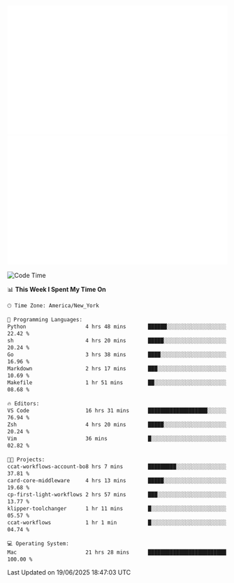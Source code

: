 <a href="https://github.com/jstrieb/github-stats">
 
![](https://github.com/evanhuang117/github-stats/blob/master/generated/overview.svg)
![](https://github.com/evanhuang117/github-stats/blob/master/generated/languages.svg)

</a>

<!--START_SECTION:waka-->
![Code Time](http://img.shields.io/badge/Code%20Time-935%20hrs%207%20mins-blue)

📊 **This Week I Spent My Time On** 

```text
🕑︎ Time Zone: America/New_York

💬 Programming Languages: 
Python                   4 hrs 48 mins       ██████░░░░░░░░░░░░░░░░░░░   22.42 % 
sh                       4 hrs 20 mins       █████░░░░░░░░░░░░░░░░░░░░   20.24 % 
Go                       3 hrs 38 mins       ████░░░░░░░░░░░░░░░░░░░░░   16.96 % 
Markdown                 2 hrs 17 mins       ███░░░░░░░░░░░░░░░░░░░░░░   10.69 % 
Makefile                 1 hr 51 mins        ██░░░░░░░░░░░░░░░░░░░░░░░   08.68 % 

🔥 Editors: 
VS Code                  16 hrs 31 mins      ███████████████████░░░░░░   76.94 % 
Zsh                      4 hrs 20 mins       █████░░░░░░░░░░░░░░░░░░░░   20.24 % 
Vim                      36 mins             █░░░░░░░░░░░░░░░░░░░░░░░░   02.82 % 

🐱‍💻 Projects: 
ccat-workflows-account-bo8 hrs 7 mins        █████████░░░░░░░░░░░░░░░░   37.81 % 
card-core-middleware     4 hrs 13 mins       █████░░░░░░░░░░░░░░░░░░░░   19.68 % 
cp-first-light-workflows 2 hrs 57 mins       ███░░░░░░░░░░░░░░░░░░░░░░   13.77 % 
klipper-toolchanger      1 hr 11 mins        █░░░░░░░░░░░░░░░░░░░░░░░░   05.57 % 
ccat-workflows           1 hr 1 min          █░░░░░░░░░░░░░░░░░░░░░░░░   04.74 % 

💻 Operating System: 
Mac                      21 hrs 28 mins      █████████████████████████   100.00 % 
```


 Last Updated on 19/06/2025 18:47:03 UTC
<!--END_SECTION:waka-->
